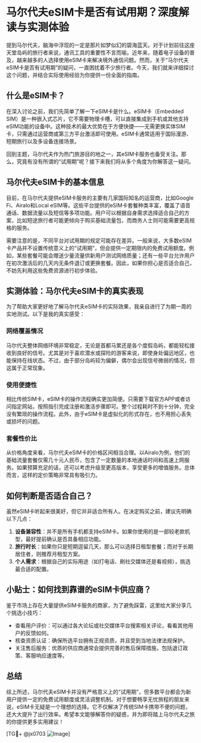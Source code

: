 # 马尔代夫eSIM卡是否有试用期？深度解读与实测体验

提到马尔代夫，脑海中浮现的一定是那片如梦似幻的碧海蓝天。对于计划前往这座天堂岛屿的旅行者来说，通讯工具的重要性不言而喻。近年来，随着电子设备的普及，越来越多的人选择使用eSIM卡来解决境外通信问题。然而，关于“马尔代夫eSIM卡是否有试用期”的疑问，一直困扰着不少旅行者。今天，我们就来详细探讨这个问题，并结合实际使用经验为你提供一份全面的指南。

## 什么是eSIM卡？

在深入讨论之前，我们先简单了解一下eSIM卡是什么。eSIM卡（Embedded SIM）是一种嵌入式芯片，它不需要物理卡槽，可以直接集成到手机或其他支持eSIM功能的设备中。这种技术的最大优势在于方便快捷——无需更换实体SIM卡，只需通过运营商或第三方平台激活即可使用。eSIM卡通常适用于国际漫游、短期旅行以及多设备连接场景。

回到主题，马尔代夫作为热门旅游目的地之一，其eSIM卡服务也备受关注。那么，究竟有没有所谓的“试用期”呢？接下来我们将从多个角度为你解答这一疑问。

## 马尔代夫eSIM卡的基本信息

目前，在马尔代夫提供eSIM卡服务的主要有几家国际知名的运营商，比如Google Fi、Airalo和Local eSIM等。这些平台提供的eSIM卡套餐种类丰富，覆盖了语音通话、数据流量以及短信等多项功能。用户可以根据自身需求选择适合自己的方案，比如短途旅行者可能更倾向于购买基础流量包，而商务人士则可能需要更高规格的服务。

需要注意的是，不同平台对试用期的规定可能存在差异。一般来说，大多数eSIM卡产品并不设置传统意义上的“试用期”，但会提供一定期限内的免费试用额度。例如，某些套餐可能会赠送少量流量供新用户测试网络质量；还有一些平台允许用户在初次激活后的几天内无条件退订或更换套餐。因此，如果你担心是否适合自己，不妨先利用这些免费资源进行初步体验。

## 实测体验：马尔代夫eSIM卡的真实表现

为了帮助大家更好地了解马尔代夫eSIM卡的实际效果，我亲自进行了为期一周的实地测试。以下是我的真实感受：

### 网络覆盖情况
马尔代夫整体网络环境非常稳定，无论是首都马累还是各个度假岛屿，都能轻松接收到良好的信号。尤其是对于喜欢潜水或探险的游客来说，即使身处偏远地区，也能保持在线状态。不过，由于部分岛屿较为偏僻，偶尔会出现信号微弱的情况，但这属于正常现象。

### 使用便捷性
相比传统SIM卡，eSIM卡的操作流程确实更加简便。只需要下载官方APP或者访问指定网站，按照指引完成注册和激活步骤即可。整个过程耗时不到十分钟，完全没有繁琐的操作流程。此外，由于eSIM卡是虚拟化的形式存在，也不用担心丢失或损坏的问题。

### 套餐性价比
从价格角度来看，马尔代夫eSIM卡的价格区间相当合理。以Airalo为例，他们的基础流量套餐仅需几十元人民币，包含了一定数量的本地通话时间和高速上网服务。如果预算充足的话，还可以考虑升级至更高版本，享受更多的增值服务。总体而言，这样的定价策略非常具有吸引力。

## 如何判断是否适合自己？

虽然eSIM卡听起来很美好，但它并非适合所有人。在决定购买之前，建议先明确以下几点：

1. **设备兼容性**：并不是所有手机都支持eSIM卡。如果你使用的是一部较老款机型，最好提前确认是否具备相应功能。
2. **旅行时长**：如果你只是短期逗留几天，那么可以选择日租型套餐；而对于长期居住者，则推荐月租型方案。
3. **个人需求**：根据自己的实际用途（如打电话、刷社交媒体还是看视频），挑选最合适的配置。

## 小贴士：如何找到靠谱的eSIM卡供应商？

鉴于市场上存在大量提供eSIM卡服务的商家，为了避免踩雷，这里给大家分享几个挑选小技巧：
- 查看用户评价：可以通过各大论坛或社交媒体平台搜索相关评论，看看其他用户的反馈如何。
- 核查资质认证：确保所选平台拥有正规资质，并且受到当地法律法规保护。
- 关注售后服务：优质的供应商通常会提供完善的售后保障措施，包括退订政策、客服响应速度等。

## 总结

综上所述，马尔代夫eSIM卡并没有严格意义上的“试用期”，但多数平台都会为新用户提供一定的免费试用额度或灵活调整机制。对于想要畅享无忧旅程的朋友来说，eSIM卡无疑是一个理想的选择。它不仅解决了传统SIM卡携带不便的问题，还大大提升了出行效率。希望本文能够解答你的疑惑，并为即将踏上马尔代夫之旅的你提供更多实用建议！

[TG💪+ @jx0703 ![Image](https://github.com/user-attachments/assets/dbca1d08-cadb-493c-b0ec-ad6f7a83f270)]